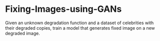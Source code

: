 # Fixing-Images-using-GANs
Given an unknown degradation function and a dataset of celebrities with their degraded copies, train a model that generates fixed image on a new degraded image.

